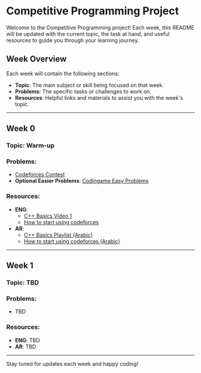 # Competitive Programming Project

Welcome to the Competitive Programming project! Each week, this README will be updated with the current topic, the task at hand, and useful resources to guide you through your learning journey.

## Week Overview

Each week will contain the following sections:
- **Topic**: The main subject or skill being focused on that week.
- **Problems**: The specific tasks or challenges to work on.
- **Resources**: Helpful links and materials to assist you with the week's topic.

---

## Week 0

### Topic: Warm-up

### Problems: 
- [Codeforces Contest](https://codeforces.com/group/MWSDmqGsZm/contest/219158)
- **Optional Easier Problems**: [Codingame Easy Problems](https://www.codingame.com/training/easy)

### Resources:
- **ENG**: 
  - [C++ Basics Video 1](https://www.youtube.com/watch?v=vLnPwxZdW4Y)
  - [How to start using codeforces](https://www.youtube.com/watch?v=xAeiXy8-9Y8)
- **AR**:
  - [C++ Basics Playlist (Arabic)](https://www.youtube.com/playlist?list=PLPt2dINI2MIbwnEoeHZnUHeUHjTd8x4F3)
  - [How to start using codeforces (Arabic)](https://www.youtube.com/watch?v=bEbNYkEphL4)

---

## Week 1

### Topic: TBD

### Problems:
- TBD

### Resources:
- **ENG**: TBD
- **AR**: TBD

---

Stay tuned for updates each week and happy coding!
